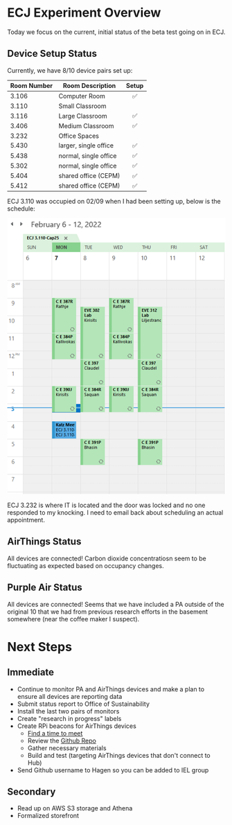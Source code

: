 # ECJ Experiment Overview
Today we focus on the current, initial status of the beta test going on in ECJ. 

## Device Setup Status
Currently, we have 8/10 device pairs set up:

| Room Number | Room Description |       Setup        |
| ----------- | ---------------- | :----------------: |
| 3.106       | Computer Room    | :white_check_mark: |
| 3.110       | Small Classroom  |  |
| 3.116       | Large Classroom  | :white_check_mark: |
| 3.406       | Medium Classroom | :white_check_mark: |
| 3.232       | Office Spaces    |  |
| 5.430       | larger, single office | :white_check_mark: |
| 5.438       | normal, single office | :white_check_mark: |
| 5.302       | normal, single office | :white_check_mark: |
| 5.404       | shared office (CEPM)  | :white_check_mark: |
| 5.412       | shared office (CEPM)  | :white_check_mark: |

ECJ 3.110 was occupied on 02/09 when I had been setting up, below is the schedule:

![3110_schedule](https://github.com/intelligent-environments-lab/bleed-orange-measure-iaq/blob/master/references/notes/ecj3110_schedule.png)

ECJ 3.232 is where IT is located and the door was locked and no one responded to my knocking. I need to email back about scheduling an actual appointment. 

## AirThings Status
All devices are connected! Carbon dioxide concentratiosn seem to be fluctuating as expected based on occupancy changes. 

## Purple Air Status
All devices are connected! Seems that we have included a PA outside of the original 10 that we had from previous research efforts in the basement somewhere (near the coffee maker I suspect). 

# Next Steps

## Immediate
* Continue to monitor PA and AirThings devices and make a plan to ensure all devices are reporting data
* Submit status report to Office of Sustainability
* Install the last two pairs of monitors
* Create "research in progress" labels
* Create RPi beacons for AirThings devices
  * [Find a time to meet](https://www.when2meet.com/?14560449-XKDE5)
  * Review the [Github Repo](https://github.com/kogant/waveplus-reader)
  * Gather necessary materials
  * Build and test (targeting AirThings devices that don't connect to Hub)
* Send Github username to Hagen so you can be added to IEL group

## Secondary
* Read up on AWS S3 storage and Athena
* Formalized storefront 
